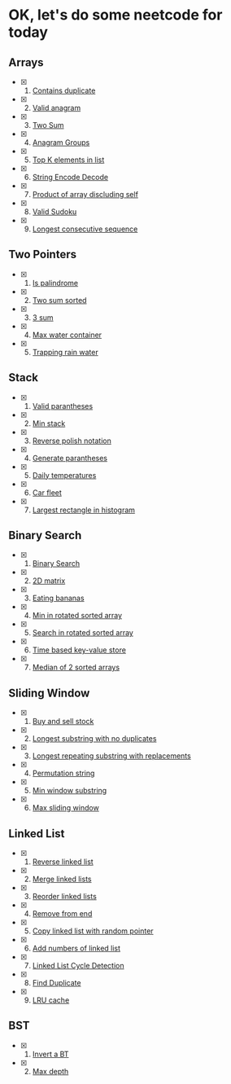 # OK, let's do some neetcode for today

## Arrays
- [x] 1. [Contains duplicate](https://github.com/asharapat/nitkod/blob/master/arrays/contains_duplicate.txt)
- [x] 2. [Valid anagram](https://github.com/asharapat/nitkod/blob/master/arrays/valid_anagram.txt)
- [x] 3. [Two Sum](https://github.com/asharapat/nitkod/blob/master/arrays/two_sum.txt)
- [x] 4. [Anagram Groups](https://github.com/asharapat/nitkod/blob/master/arrays/anagram_groups.txt)
- [x] 5. [Top K elements in list](https://github.com/asharapat/nitkod/blob/master/arrays/top_k_elements_in_list.txt)
- [x] 6. [String Encode Decode](https://github.com/asharapat/nitkod/blob/master/arrays/string_encode_decode.txt)
- [x] 7. [Product of array discluding self](https://github.com/asharapat/nitkod/blob/master/arrays/product_of_array_discluding_self.txt)
- [x] 8. [Valid Sudoku](https://github.com/asharapat/nitkod/blob/master/arrays/valid_sudoku.txt)
- [x] 9. [Longest consecutive sequence](https://github.com/asharapat/nitkod/blob/master/arrays/longest_consecutive_sequence.txt)

## Two Pointers
- [x] 1. [Is palindrome](https://github.com/asharapat/nitkod/blob/master/two_pointers/is_palindrome.txt)
- [x] 2. [Two sum sorted](https://github.com/asharapat/nitkod/blob/master/two_pointers/two_sum_sorted_array.txt)
- [x] 3. [3 sum](https://github.com/asharapat/nitkod/blob/master/two_pointers/3sum.txt)
- [x] 4. [Max water container](https://github.com/asharapat/nitkod/blob/master/two_pointers/max_water_container.txt)
- [x] 5. [Trapping rain water](https://github.com/asharapat/nitkod/blob/master/two_pointers/trapping_rain_water.txt)

## Stack
- [x] 1. [Valid parantheses](https://github.com/asharapat/nitkod/blob/master/stack/valid_parantheses.txt)
- [x] 2. [Min stack](https://github.com/asharapat/nitkod/blob/master/stack/min_stack.txt)
- [x] 3. [Reverse polish notation](https://github.com/asharapat/nitkod/blob/master/stack/reverse_polish_notation.txt)
- [x] 4. [Generate parantheses](https://github.com/asharapat/nitkod/blob/master/stack/generate_parantheses.txt)
- [x] 5. [Daily temperatures](https://github.com/asharapat/nitkod/blob/master/stack/daily_temperatures.txt)
- [x] 6. [Car fleet](https://github.com/asharapat/nitkod/blob/master/stack/car_fleet.txt)
- [x] 7. [Largest rectangle in histogram](https://github.com/asharapat/nitkod/blob/master/stack/largest_rect_in_histogram.txt)

## Binary Search
- [x] 1. [Binary Search](https://github.com/asharapat/nitkod/blob/master/binary_search/bin_search.txt)
- [x] 2. [2D matrix](https://github.com/asharapat/nitkod/blob/master/binary_search/2d_matrix.txt)
- [x] 3. [Eating bananas](https://github.com/asharapat/nitkod/blob/master/binary_search/eating_bananas.txt)
- [x] 4. [Min in rotated sorted array](https://github.com/asharapat/nitkod/blob/master/binary_search/min_in_rotated_sorted.txt)
- [x] 5. [Search in rotated sorted array](https://github.com/asharapat/nitkod/blob/master/binary_search/search_in_rotated_sorted.txt)
- [x] 6. [Time based key-value store](https://github.com/asharapat/nitkod/blob/master/binary_search/time_based_kv_store.txt)
- [x] 7. [Median of 2 sorted arrays](https://github.com/asharapat/nitkod/blob/master/binary_search/median_of_two_sorted.txt)

## Sliding Window
- [x] 1. [Buy and sell stock](https://github.com/asharapat/nitkod/blob/master/sliding_window/buy_sell_stock.txt)
- [x] 2. [Longest substring with no duplicates](https://github.com/asharapat/nitkod/blob/master/sliding_window/longest_substr_without_dupl.txt)
- [x] 3. [Longest repeating substring with replacements](https://github.com/asharapat/nitkod/blob/master/sliding_window/longest_repeating_substr_with_replacement.txt)
- [x] 4. [Permutation string](https://github.com/asharapat/nitkod/blob/master/sliding_window/permutation_string.txt)
- [x] 5. [Min window substring](https://github.com/asharapat/nitkod/blob/master/sliding_window/min_window_substr.txt)
- [x] 6. [Max sliding window](https://github.com/asharapat/nitkod/blob/master/sliding_window/max_sliding_window.txt)

## Linked List
- [x] 1. [Reverse linked list](https://github.com/asharapat/nitkod/blob/master/linked_list/reverse.txt)
- [x] 2. [Merge linked lists](https://github.com/asharapat/nitkod/blob/master/linked_list/merge.txt)
- [x] 3. [Reorder linked lists](https://github.com/asharapat/nitkod/blob/master/linked_list/reorder.txt)
- [x] 4. [Remove from end](https://github.com/asharapat/nitkod/blob/master/linked_list/remove_from_end.txt)
- [x] 5. [Copy linked list with random pointer](https://github.com/asharapat/nitkod/blob/master/linked_list/deep_copy.txt)
- [x] 6. [Add numbers of linked list](https://github.com/asharapat/nitkod/blob/master/linked_list/add_2nums.txt)
- [x] 7. [Linked List Cycle Detection](https://github.com/asharapat/nitkod/blob/master/linked_list/cycle.txt)
- [x] 8. [Find Duplicate](https://github.com/asharapat/nitkod/blob/master/linked_list/find_duplicate.txt)
- [x] 9. [LRU cache](https://github.com/asharapat/nitkod/blob/master/linked_list/lru_cache.txt)

## BST
- [x] 1. [Invert a BT](https://github.com/asharapat/nitkod/blob/master/bst/invert.txt)
- [x] 2. [Max depth](https://github.com/asharapat/nitkod/blob/master/bst/max_depth.txt)